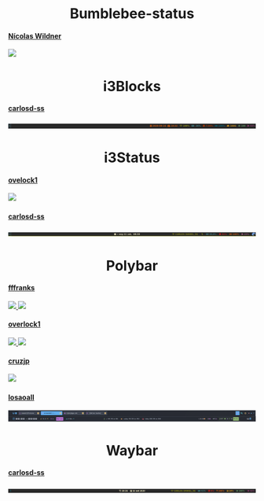 <h1 align="center">Bumblebee-status</h1>

#### [Nícolas Wildner](https://gitlab.com/nwildner)

<a href="https://gitlab.com/nwildner/dotfiles/-/blob/master/home/nwildner/.config/i3/config#L191">
    <img src="https://gitlab.com/nwildner/dotfiles/-/raw/master/bar.png">
</a>

<h1 align="center">i3Blocks</h1>

#### [carlosd-ss](https://github.com/carlosd-ss)

<a href="https://github.com/carlosd-ss/dotfiles/tree/master/i3/i3blocks">
    <img src="https://github.com/carlosd-ss/dotfiles/blob/master/.github/i3bar.png">
</a>

<h1 align="center">i3Status</h1>

#### [ovelock1](https://github.com/overlock1)

<a href="https://github.com/overlock1/i3status-colorido/blob/master/i3status/config">
    <img src="https://raw.githubusercontent.com/overlock1/i3status-colorido/master/i3status.png">
</a>

#### [carlosd-ss](https://github.com/carlosd-ss)

<a href="https://github.com/carlosd-ss/dotfiles/blob/master/i3status/config">
    <img src="https://raw.githubusercontent.com/carlosd-ss/dotfiles/master/.github/bar.png">
</a>

<h1 align="center">Polybar</h1>

#### [fffranks](https://github.com/fffranks)

<a href="https://github.com/fffranks/dotfiles/tree/master/.config/polybar">
    <img src="https://github.com/fffranks/dotfiles/blob/master/screenshots/Polybar%20TOP.png">
    <img src="https://github.com/fffranks/dotfiles/blob/master/screenshots/PB.png"> 
</a>

#### [overlock1](https://github.com/overlock1)

<a href="https://github.com/overlock1/polybar">
    <img src="https://github.com/overlock1/polybar/blob/master/2020-09-17_19-46.png">
</a>

<a href="https://github.com/overlock1/polybar2">
    <img src="https://github.com/overlock1/polybar2/blob/master/polybar.png">
</a>

#### [cruzjp](https://gitlab.com/cruzjp)

<a href="https://gitlab.com/cruzjp/my-dotfiles/-/blob/master/polybar/config">
    <img src="https://gitlab.com/cruzjp/my-dotfiles/-/raw/master/polybar/polybar1.png">
</a>

#### [losaoall](https://github.com/odilonscoelho)

<a href="https://github.com/odilonscoelho/dots/tree/master/polybar">
    <img src="https://raw.githubusercontent.com/odilonscoelho/dots/master/bars.png">
</a>

<h1 align="center">Waybar</h1>

#### [carlosd-ss](https://github.com/carlosd-ss)

<a href="https://github.com/carlosd-ss/dotfiles/tree/master/sway/waybar">
    <img src="https://github.com/carlosd-ss/dotfiles/blob/master/.github/waybar.png">
</a>
